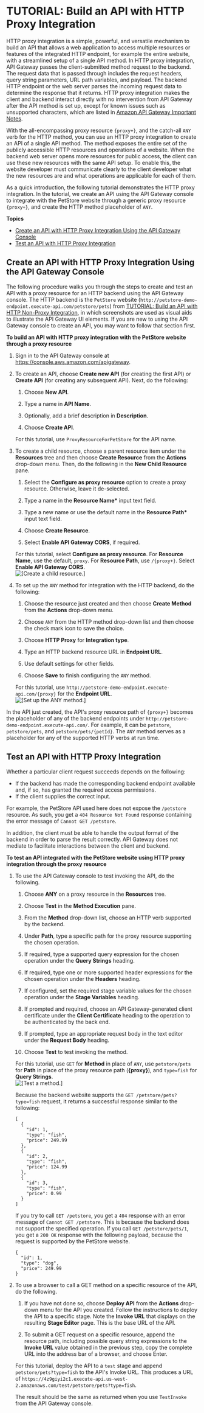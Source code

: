 # TUTORIAL: Build an API with HTTP Proxy Integration<a name="api-gateway-create-api-as-simple-proxy-for-http"></a>

HTTP proxy integration is a simple, powerful, and versatile mechanism to build an API that allows a web application to access multiple resources or features of the integrated HTTP endpoint, for example the entire website, with a streamlined setup of a single API method\. In HTTP proxy integration, API Gateway passes the client\-submitted method request to the backend\. The request data that is passed through includes the request headers, query string parameters, URL path variables, and payload\. The backend HTTP endpoint or the web server parses the incoming request data to determine the response that it returns\. HTTP proxy integration makes the client and backend interact directly with no intervention from API Gateway after the API method is set up, except for known issues such as unsupported characters, which are listed in [Amazon API Gateway Important Notes](api-gateway-known-issues.md)\.

With the all\-encompassing proxy resource `{proxy+}`, and the catch\-all `ANY` verb for the HTTP method, you can use an HTTP proxy integration to create an API of a single API method\. The method exposes the entire set of the publicly accessible HTTP resources and operations of a website\. When the backend web server opens more resources for public access, the client can use these new resources with the same API setup\. To enable this, the website developer must communicate clearly to the client developer what the new resources are and what operations are applicable for each of them\.

As a quick introduction, the following tutorial demonstrates the HTTP proxy integration\. In the tutorial, we create an API using the API Gateway console to integrate with the PetStore website through a generic proxy resource `{proxy+}`, and create the HTTP method placeholder of `ANY`\. 

**Topics**
+ [Create an API with HTTP Proxy Integration Using the API Gateway Console](#api-gateway-create-api-as-simple-proxy-for-http-build)
+ [Test an API with HTTP Proxy Integration](#api-gateway-create-api-as-simple-proxy-for-http-test)

## Create an API with HTTP Proxy Integration Using the API Gateway Console<a name="api-gateway-create-api-as-simple-proxy-for-http-build"></a>

 The following procedure walks you through the steps to create and test an API with a proxy resource for an HTTP backend using the API Gateway console\. The HTTP backend is the `PetStore` website \(`http://petstore-demo-endpoint.execute-api.com/petstore/pets`\) from [TUTORIAL: Build an API with HTTP Non\-Proxy Integration](api-gateway-create-api-step-by-step.md), in which screenshots are used as visual aids to illustrate the API Gateway UI elements\. If you are new to using the API Gateway console to create an API, you may want to follow that section first\. 

**To build an API with HTTP proxy integration with the PetStore website through a proxy resource**

1. Sign in to the API Gateway console at [https://console\.aws\.amazon\.com/apigateway](https://console.aws.amazon.com/apigateway)\.

1. To create an API, choose **Create new API** \(for creating the first API\) or **Create API** \(for creating any subsequent API\)\. Next, do the following:

   1. Choose **New API**\.

   1. Type a name in **API Name**\.

   1. Optionally, add a brief description in **Description**\.

   1. Choose **Create API**\.

   For this tutorial, use `ProxyResourceForPetStore` for the API name\.

1. To create a child resource, choose a parent resource item under the **Resources** tree and then choose **Create Resource** from the **Actions** drop\-down menu\. Then, do the following in the **New Child Resource** pane\.

   1. Select the **Configure as proxy resource** option to create a proxy resource\. Otherwise, leave it de\-selected\.

   1. Type a name in the **Resource Name\*** input text field\.

   1. Type a new name or use the default name in the **Resource Path\*** input text field\.

   1. Choose **Create Resource**\.

   1. Select **Enable API Gateway CORS**, if required\.

   For this tutorial, select **Configure as proxy resource**\. For **Resource Name**, use the default, `proxy`\. For **Resource Path**, use `/{proxy+}`\. Select **Enable API Gateway CORS**\.  
![\[Create a child resource.\]](http://docs.aws.amazon.com/apigateway/latest/developerguide/images/api-gateway-simple-proxy-create-proxy-resource.png)

1. To set up the `ANY` method for integration with the HTTP backend, do the following:

   1. Choose the resource just created and then choose **Create Method** from the **Actions** drop\-down menu\.

   1. Choose `ANY` from the HTTP method drop\-down list and then choose the check mark icon to save the choice\.

   1. Choose **HTTP Proxy** for **Integration type**\.

   1. Type an HTTP backend resource URL in **Endpoint URL**\.

   1. Use default settings for other fields\.

   1. Choose **Save** to finish configuring the `ANY` method\.

   For this tutorial, use `http://petstore-demo-endpoint.execute-api.com/{proxy}` for the **Endpoint URL**\.  
![\[Set up the ANY method.\]](http://docs.aws.amazon.com/apigateway/latest/developerguide/images/api-gateway-simple-proxy-petstore-integrate-proxy-resource.png)

 In the API just created, the API's proxy resource path of `{proxy+}` becomes the placeholder of any of the backend endpoints under `http://petstore-demo-endpoint.execute-api.com/`\. For example, it can be `petstore`, `petstore/pets`, and `petstore/pets/{petId}`\. The `ANY` method serves as a placeholder for any of the supported HTTP verbs at run time\. 

## Test an API with HTTP Proxy Integration<a name="api-gateway-create-api-as-simple-proxy-for-http-test"></a>

 Whether a particular client request succeeds depends on the following: 
+  If the backend has made the corresponding backend endpoint available and, if so, has granted the required access permissions\. 
+ If the client supplies the correct input\.

For example, the PetStore API used here does not expose the `/petstore` resource\. As such, you get a `404 Resource Not Found` response containing the error message of `Cannot GET /petstore`\. 

In addition, the client must be able to handle the output format of the backend in order to parse the result correctly\. API Gateway does not mediate to facilitate interactions between the client and backend\. 

**To test an API integrated with the PetStore website using HTTP proxy integration through the proxy resource**

1. To use the API Gateway console to test invoking the API, do the following\.

   1. Choose **ANY** on a proxy resource in the **Resources** tree\.

   1. Choose **Test** in the **Method Execution** pane\.

   1. From the **Method** drop\-down list, choose an HTTP verb supported by the backend\.

   1. Under **Path**, type a specific path for the proxy resource supporting the chosen operation\.

   1. If required, type a supported query expression for the chosen operation under the **Query Strings** heading\.

   1. If required, type one or more supported header expressions for the chosen operation under the **Headers** heading\.

   1. If configured, set the required stage variable values for the chosen operation under the **Stage Variables** heading\.

   1. If prompted and required, choose an API Gateway\-generated client certificate under the **Client Certificate** heading to the operation to be authenticated by the back end\.

   1. If prompted, type an appropriate request body in the text editor under the **Request Body** heading\.

   1. Choose **Test** to test invoking the method\.

   For this tutorial, use `GET` for **Method** in place of `ANY`, use `petstore/pets` for **Path** in place of the proxy resource path \(**\{proxy\}**\), and `type=fish` for **Query Strings**\.  
![\[Test a method.\]](http://docs.aws.amazon.com/apigateway/latest/developerguide/images/api-gateway-simple-proxy-petstore-call-proxy-resource.png)

   Because the backend website supports the `GET /petstore/pets?type=fish` request, it returns a successful response similar to the following:

   ```
   [
     {
       "id": 1,
       "type": "fish",
       "price": 249.99
     },
     {
       "id": 2,
       "type": "fish",
       "price": 124.99
     },
     {
       "id": 3,
       "type": "fish",
       "price": 0.99
     }
   ]
   ```

   If you try to call `GET /petstore`, you get a `404` response with an error message of `Cannot GET /petstore`\. This is because the backend does not support the specified operation\. If you call `GET /petstore/pets/1`, you get a `200 OK` response with the following payload, because the request is supported by the PetStore website\.

   ```
   {
     "id": 1,
     "type": "dog",
     "price": 249.99
   }
   ```

1. To use a browser to call a GET method on a specific resource of the API, do the following\.

   1. If you have not done so, choose **Deploy API** from the **Actions** drop\-down menu for the API you created\. Follow the instructions to deploy the API to a specific stage\. Note the **Invoke URL** that displays on the resulting **Stage Editor** page\. This is the base URL of the API\.

   1. To submit a GET request on a specific resource, append the resource path, including possible query string expressions to the **Invoke URL** value obtained in the previous step, copy the complete URL into the address bar of a browser, and choose Enter\.

   For this tutorial, deploy the API to a `test` stage and append `petstore/pets?type=fish` to the API's Invoke URL\. This produces a URL of `https://4z9giyi2c1.execute-api.us-west-2.amazonaws.com/test/petstore/pets?type=fish`\.

   The result should be the same as returned when you use `TestInvoke` from the API Gateway console\.
